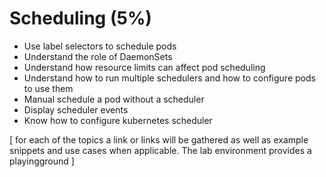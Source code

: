 # Scheduling (5%)
- Use label selectors to schedule pods
- Understand the role of DaemonSets
- Understand how resource limits can affect pod scheduling
- Understand how to run multiple schedulers and how to configure pods to use them
- Manual schedule a pod without a scheduler
- Display scheduler events
- Know how to configure kubernetes scheduler

[
for each of the topics a link or links will be gathered as well as example snippets and use cases when applicable.
The lab environment provides a playingground
]
